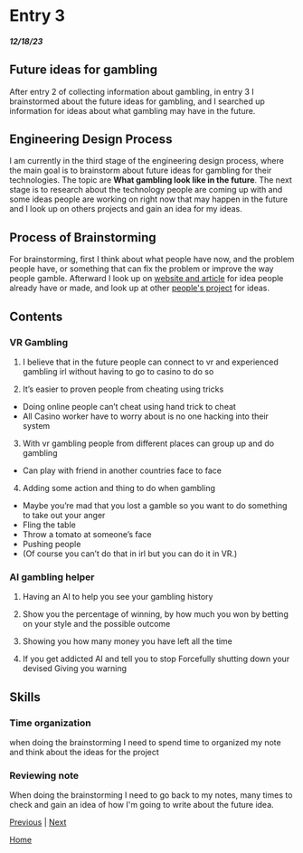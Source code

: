 # Entry 3
##### 12/18/23

## Future ideas for gambling
After entry 2 of collecting information about gambling, in entry 3 I brainstormed about the future ideas for gambling, and I searched up information for ideas about what gambling may have in the future.

## Engineering Design Process
I am currently in the third stage of the engineering design process, where the main goal is to brainstorm about future ideas for gambling for their technologies. The topic are **What gambling look like in the future**. The next stage is to research about the technology people are coming up with and some ideas people are working on right now that may happen in the future and I look up on others projects and gain an idea for my ideas.

## Process of Brainstorming 
For brainstorming, first I think about what people have now, and the problem people have, or something that can fix the problem or improve the way people gamble. Afterward I look up on [website and article](https://zybervr.com/blogs/news/5-best-virtual-reality-casinos-gamble-in-vr) for idea people already have or made, and look up at other [people's project](https://benjaminc8190.github.io/sep10-freedom-project/) for ideas.

## Contents

### VR Gambling

1. I believe that in the future people can connect to vr and experienced gambling irl without having to go to casino to do so

2. It’s easier to proven people from cheating using tricks 
* Doing online people can’t cheat using hand trick to cheat
* All Casino worker have to worry about is no one hacking into their system

3. With vr gambling people from different places can group up and do gambling

* Can play with friend in another countries face to face

4. Adding some action and thing to do when gambling 
* Maybe you’re mad that you lost a gamble so you want to do something to take out your anger
* Fling the table
* Throw a tomato at someone’s face
* Pushing people
* (Of course you can’t do that in irl but you can do it in VR.)

### AI gambling helper
1. Having an AI to help you see your gambling history
2. Show you the percentage of winning, by how much you won by betting on your style and the possible outcome

3. Showing you how many money you have left all the time 
4. If you get addicted AI and tell you to stop
Forcefully shutting down your devised
Giving you warning 

## Skills


### Time organization


when doing the brainstorming I need to spend time to organized my note and think about the ideas for the project


### Reviewing note


When doing the brainstorming I need to go back to my notes, many times to check and gain an idea of how I'm going to write about the future idea.



[Previous](entry02.md) | [Next](entry04.md)

[Home](../README.md)